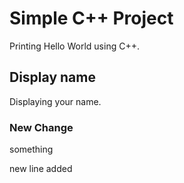 # Simple C++ Project

Printing Hello World using C++.


## Display name

Displaying your name.

### New Change

something

new line added
